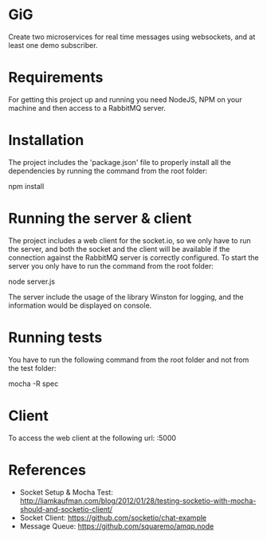 # GiG
Create two microservices for real time messages using websockets, and at least one demo subscriber.

# Requirements
For getting this project up and running you need NodeJS, NPM on your machine and then access to a RabbitMQ server.

# Installation
The project includes the 'package.json' file to properly install all the dependencies by running the command from the root folder:

npm install

# Running the server & client
The project includes a web client for the socket.io, so we only have to run the server, and both the socket and the client will be available if the connection against the RabbitMQ server is correctly configured.
To start the server you only have to run the command from the root folder:

node server.js

The server include the usage of the library Winston for logging, and the information would be displayed on console.

# Running tests
You have to run the following command from the root folder and not from the test folder:

mocha -R spec

# Client
To access the web client at the following url:
<server ip>:5000

# References
- Socket Setup & Mocha Test: http://liamkaufman.com/blog/2012/01/28/testing-socketio-with-mocha-should-and-socketio-client/
- Socket Client: https://github.com/socketio/chat-example
- Message Queue: https://github.com/squaremo/amqp.node
